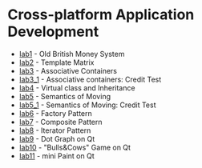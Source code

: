 # Cross-platform Application Development

- [lab1](https://github.com/KozlovaNastya/BSU/tree/main/cross-platform/lab1) - Old British Money System
- [lab2](https://github.com/KozlovaNastya/BSU/tree/main/cross-platform/lab2) - Template Matrix
- [lab3](https://github.com/KozlovaNastya/BSU/tree/main/cross-platform/lab3) - Associative Containers
- [lab3_1](https://github.com/KozlovaNastya/BSU/tree/main/cross-platform/lab3_1) - Associative containers: Credit Test
- [lab4](https://github.com/KozlovaNastya/BSU/tree/main/cross-platform/lab4) - Virtual class and Inheritance
- [lab5](https://github.com/KozlovaNastya/BSU/tree/main/cross-platform/lab5) - Semantics of Moving
- [lab5_1](https://github.com/KozlovaNastya/BSU/tree/main/cross-platform/lab5_1) - Semantics of Moving: Credit Test
- [lab6](https://github.com/KozlovaNastya/BSU/tree/main/cross-platform/lab6) - Factory Pattern
- [lab7](https://github.com/KozlovaNastya/BSU/tree/main/cross-platform/lab7) - Composite Pattern
- [lab8](https://github.com/KozlovaNastya/BSU/tree/main/cross-platform/lab8) - Iterator Pattern
- [lab9](https://github.com/KozlovaNastya/BSU/tree/main/cross-platform/lab9) - Dot Graph on Qt
- [lab10]() - "Bulls&Cows" Game on Qt
- [lab11]() - mini Paint on Qt

